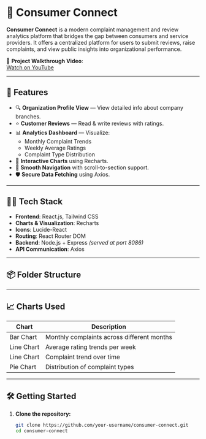 # 🛒 Consumer Connect

**Consumer Connect** is a modern complaint management and review analytics platform that bridges the gap between consumers and service providers. It offers a centralized platform for users to submit reviews, raise complaints, and view public insights into organizational performance.

🎥 **Project Walkthrough Video**:  
[Watch on YouTube](https://youtu.be/hRIUQjpOPrM?si=QETUoRmZjVr6T-E2)

---

## 🚀 Features

- 🔍 **Organization Profile View** — View detailed info about company branches.
- ⭐ **Customer Reviews** — Read & write reviews with ratings.
- 📊 **Analytics Dashboard** — Visualize:
  - Monthly Complaint Trends
  - Weekly Average Ratings
  - Complaint Type Distribution
- 🎯 **Interactive Charts** using Recharts.
- 🧭 **Smooth Navigation** with scroll-to-section support.
- 🛡️ **Secure Data Fetching** using Axios.

---

## 🧑‍💻 Tech Stack

- **Frontend**: React.js, Tailwind CSS
- **Charts & Visualization**: Recharts
- **Icons**: Lucide-React
- **Routing**: React Router DOM
- **Backend**: Node.js + Express *(served at port 8086)*
- **API Communication**: Axios

---

## 📦 Folder Structure


---

## 📈 Charts Used

| Chart                          | Description                                 |
|-------------------------------|---------------------------------------------|
| Bar Chart                     | Monthly complaints across different months  |
| Line Chart                    | Average rating trends per week              |
| Line Chart                    | Complaint trend over time                   |
| Pie Chart                     | Distribution of complaint types             |

---

## 🛠️ Getting Started

1. **Clone the repository:**

   ```bash
   git clone https://github.com/your-username/consumer-connect.git
   cd consumer-connect
